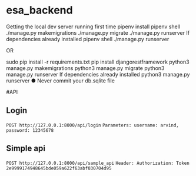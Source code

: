 # esa_backend

Getting the local dev server running first time
pipenv install
pipenv shell
./manage.py makemigrations
./manage.py migrate
./manage.py runserver
If dependencies already installed
pipenv shell
./manage.py runserver

OR


sudo pip install -r requirements.txt
pip install djangorestframework
python3 manage.py makemigrations
python3 manage.py migrate
python3 manage.py runserver
If dependencies already installed
python3 manage.py runserver
● Never commit your db.sqlite file

#API

## Login
`POST http://127.0.0.1:8000/api/login` 
`Parameters: username: arvind, password: 12345678`

## Simple api
`POST http://127.0.0.1:8000/api/sample_api` 
`Header: Authorization: Token 2e9999174948645bde059a622f63abf030704d95`